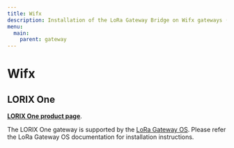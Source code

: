 ```yaml
---
title: Wifx
description: Installation of the LoRa Gateway Bridge on Wifx gateways (e.g. LORIX One).
menu:
  main:
    parent: gateway
---
```


# Wifx

## LORIX One

**[LORIX One product page](https://www.lorixone.io/)**.

The LORIX One gateway is supported by the [LoRa Gateway OS](/lora-gateway-os/).
Please refer the LoRa Gateway OS documentation for installation instructions.
